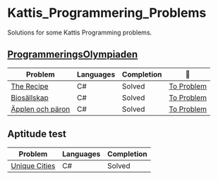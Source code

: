 # Kattis_Programmering_Problems
Solutions for some Kattis Programming problems. 

## [ProgrammeringsOlympiaden](https://po.kattis.com/)
| Problem | Languages | Completion | :link: |
|-|-|-|-|
| [The Recipe](https://github.com/Arnith86/Kattis_ProgrammeringsOlympiaden/tree/main/The%20Recipe) | C# | Solved | [To Problem](https://po.kattis.com/problems/receptet) |
| [Biosällskap](https://github.com/Arnith86/Kattis_ProgrammeringsOlympiaden/tree/main/Bios%C3%A4llskap) | C# | Solved | [To Problem](https://po.kattis.com/problems/bio)|
| [Äpplen och päron](https://github.com/Arnith86/Kattis_ProgrammeringsOlympiaden/tree/main/%C3%84pplen%20och%20p%C3%A4ron) | C# | Solved | [To Problem](https://po.kattis.com/problems/applenparon) |

## Aptitude test
| Problem | Languages | Completion | 
|-|-|-|
| [Unique Cities](https://github.com/Arnith86/Kattis_Programmering-Problems/tree/main/Unique%20Cities) | C# | Solved | 
